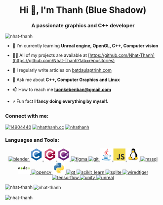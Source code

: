 <h1 align="center">Hi 👋, I'm Thanh (Blue Shadow)</h1>
<h3 align="center">A passionate graphics and C++ developer</h3>

<p align="left"> <img src="https://komarev.com/ghpvc/?username=nhat-thanh&label=Profile%20views&color=0e75b6&style=flat" alt="nhat-thanh" /> </p>

- 🌱 I’m currently learning **Unreal engine, OpenGL, C++, Computer vision**

- 👨‍💻 All of my projects are available at [https://github.com/Nhat-Thanh](https://github.com/Nhat-Thanh?tab=repositories)
- 📝 I regularly write articles on [batdaulaptrinh.com](batdaulaptrinh.com)

- 💬 Ask me about **C++, Computer Graphics and Linux**

- 📫 How to reach me **luonkebenban@gmail.com**

- ⚡ Fun fact **I fancy doing everything by myself.**

<h3 align="left">Connect with me:</h3>
<p align="left">
<a href="https://stackoverflow.com/users/14904440" target="blank"><img align="center" src="https://raw.githubusercontent.com/rahuldkjain/github-profile-readme-generator/master/src/images/icons/Social/stack-overflow.svg" alt="14904440" height="30" width="40" /></a>
<a href="https://fb.com/nhatthanh.cc" target="blank"><img align="center" src="https://raw.githubusercontent.com/rahuldkjain/github-profile-readme-generator/master/src/images/icons/Social/facebook.svg" alt="nhatthanh.cc" height="30" width="40" /></a>
<a href="https://www.hackerrank.com/nhathanh" target="blank"><img align="center" src="https://raw.githubusercontent.com/rahuldkjain/github-profile-readme-generator/master/src/images/icons/Social/hackerrank.svg" alt="nhathanh" height="30" width="40" /></a>
</p>

<h3 align="left">Languages and Tools:</h3>
<p align="center">
    <a href="https://www.blender.org/" target="_blank"> <img
            src="https://download.blender.org/branding/community/blender_community_badge_white.svg" alt="blender"
            width="40" height="40" /> </a>
    <a href="https://www.cprogramming.com/" target="_blank"> <img
            src="https://raw.githubusercontent.com/devicons/devicon/master/icons/c/c-original.svg" alt="c" width="40"
            height="40" /> </a>
    <a href="https://www.w3schools.com/cpp/" target="_blank"> <img
            src="https://raw.githubusercontent.com/devicons/devicon/master/icons/cplusplus/cplusplus-original.svg"
            alt="cplusplus" width="40" height="40" /> </a>
    <a href="https://www.w3schools.com/cs/" target="_blank"> <img
            src="https://raw.githubusercontent.com/devicons/devicon/master/icons/csharp/csharp-original.svg"
            alt="csharp" width="40" height="40" /> </a>
    <a href="https://www.figma.com/" target="_blank"> <img src="https://www.vectorlogo.zone/logos/figma/figma-icon.svg"
            alt="figma" width="40" height="40" /> </a> <a href="https://git-scm.com/" target="_blank"> <img
            src="https://www.vectorlogo.zone/logos/git-scm/git-scm-icon.svg" alt="git" width="40" height="40" /> </a>
    <a href="https://www.java.com" target="_blank"> <img
            src="https://raw.githubusercontent.com/devicons/devicon/master/icons/java/java-original.svg" alt="java"
            width="40" height="40" /> </a>
    <a href="https://developer.mozilla.org/en-US/docs/Web/JavaScript" target="_blank"> <img
            src="https://raw.githubusercontent.com/devicons/devicon/master/icons/javascript/javascript-original.svg"
            alt="javascript" width="40" height="40" /> </a>
    <a href="https://www.linux.org/" target="_blank"> <img
            src="https://raw.githubusercontent.com/devicons/devicon/master/icons/linux/linux-original.svg" alt="linux"
            width="40" height="40" /> </a>
    <a href="https://www.microsoft.com/en-us/sql-server" target="_blank"> <img
            src="https://www.svgrepo.com/show/303229/microsoft-sql-server-logo.svg" alt="mssql" width="40"
            height="40" /> </a>
    <a href="https://nodejs.org" target="_blank"> <img
            src="https://raw.githubusercontent.com/devicons/devicon/master/icons/nodejs/nodejs-original-wordmark.svg"
            alt="nodejs" width="40" height="40" /> </a>
    <a href="https://opencv.org/" target="_blank"> <img src="https://www.vectorlogo.zone/logos/opencv/opencv-icon.svg"
            alt="opencv" width="40" height="40" /> </a>
    <a href="https://www.python.org" target="_blank"> <img
            src="https://raw.githubusercontent.com/devicons/devicon/master/icons/python/python-original.svg"
            alt="python" width="40" height="40" /> </a>
    <a href="https://www.qt.io/" target="_blank"> <img
            src="https://upload.wikimedia.org/wikipedia/commons/0/0b/Qt_logo_2016.svg" alt="qt" width="40"
            height="40" /> </a>
    <a href="https://scikit-learn.org/" target="_blank"> <img
            src="https://upload.wikimedia.org/wikipedia/commons/0/05/Scikit_learn_logo_small.svg" alt="scikit_learn"
            width="40" height="40" /> </a>
    <a href="https://www.sqlite.org/" target="_blank"> <img
            src="https://www.vectorlogo.zone/logos/sqlite/sqlite-icon.svg" alt="sqlite" width="40" height="40" /> </a>
    <a href="https://source.wiredtiger.com/" target="_blank"> <img
            src="https://avatars.githubusercontent.com/u/1251095?s=200&v=4" alt="wiredtiger" width="40" height="40" /> </a>
    <a href="https://www.tensorflow.org" target="_blank"> <img
            src="https://www.vectorlogo.zone/logos/tensorflow/tensorflow-icon.svg" alt="tensorflow" width="40"
            height="40" /> </a>
    <a href="https://unity.com/" target="_blank"> <img src="https://www.vectorlogo.zone/logos/unity3d/unity3d-icon.svg"
            alt="unity" width="40" height="40" /> </a>
    <a href="https://unrealengine.com/" target="_blank"> <img
            src="https://raw.githubusercontent.com/kenangundogan/fontisto/036b7eca71aab1bef8e6a0518f7329f13ed62f6b/icons/svg/brand/unreal-engine.svg"
            alt="unreal" width="40" height="40" /> </a>
</p>

<p><img align="left" src="https://github-readme-stats.vercel.app/api/top-langs?username=nhat-thanh&show_icons=true&locale=en&layout=compact" alt="nhat-thanh" /></p>

<p>&nbsp;<img align="center" src="https://github-readme-stats.vercel.app/api?username=nhat-thanh&show_icons=true&locale=en" alt="nhat-thanh" /></p>

<p><img align="center" src="https://github-readme-streak-stats.herokuapp.com/?user=nhat-thanh&" alt="nhat-thanh" /></p>